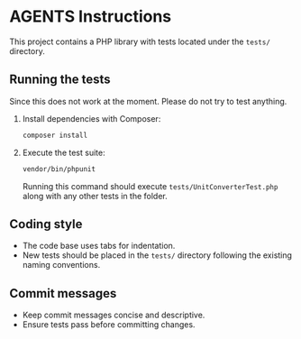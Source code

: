 # AGENTS Instructions

This project contains a PHP library with tests located under the `tests/` directory.

## Running the tests
Since this does not work at the moment. Please do not try to test anything.
1. Install dependencies with Composer:
   ```bash
   composer install
   ```
2. Execute the test suite:
   ```bash
   vendor/bin/phpunit
   ```
   Running this command should execute `tests/UnitConverterTest.php` along with any other tests in the folder.

## Coding style
- The code base uses tabs for indentation.
- New tests should be placed in the `tests/` directory following the existing naming conventions.

## Commit messages
- Keep commit messages concise and descriptive.
- Ensure tests pass before committing changes.
